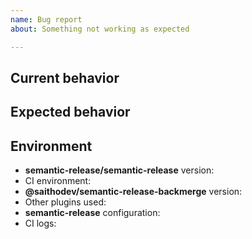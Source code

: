 ```yaml
---
name: Bug report
about: Something not working as expected

---
```


## Current behavior

<!-- Describe how the issue manifests. -->

## Expected behavior

<!-- Describe what the desired behavior would be. -->

## Environment

- **semantic-release/semantic-release** version: <!-- Version set in package.json devDependencies -->
- CI environment: <!-- CI service name -->
- **@saithodev/semantic-release-backmerge** version: <!-- Version set in package.json devDependencies -->
- Other plugins used: <!-- List other semantic-release plugins used if any -->
- **semantic-release** configuration: <!-- link to your repository or relevant part of the semantic-release config -->
- CI logs: <!-- link to your CI logs or semantic-release logs -->
